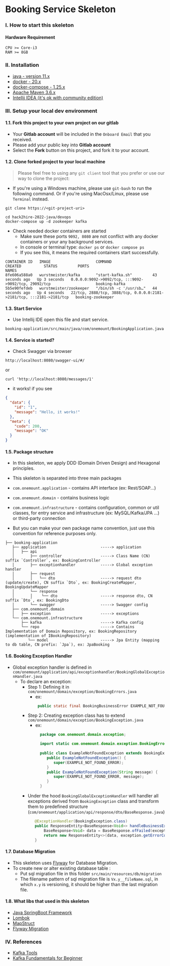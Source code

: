 # Booking Service Skeleton

### I. How to start this skeleton

#### Hardware Requirement
```
CPU >= Core-i3
RAM >= 8GB
```

### II. Installation
- [java - version 11.x](https://www.oracle.com/java/technologies/javase/jdk11-archive-downloads.html)
- [docker - 20.x](https://docs.docker.com/get-docker/)
- [docker-compose - 1.25.x](https://docs.docker.com/compose/install/)
- [Apache Maven 3.6.x](https://maven.apache.org/install.html)
- [Intellij IDEA (it's ok with community edition)](https://www.jetbrains.com/idea/download/)

### III. Setup your local dev environment

#### 1.1. Fork this project to your own project on our gitlab

- Your **Gitlab account** will be included in the `Onboard Email` that you received.
- Please add your public key into **Gitlab account**
- Select the **Fork** button on this project, and fork it to your account.

#### 1.2. Clone forked project to your local machine

> Please feel free to using any `git client` tool that you prefer or use our way to clone the project:

- If you're using a Windows machine, please use `git-bash` to run the following command. Or if you're using MacOsx/Linux, please use `Terminal` instead.

```shell
git clone https://<git-project-uri>
```

```shell
cd hack2hire-2022-java/devops
docker-compose up -d zookeeper kafka
```
- Check needed docker containers are started 
  + Make sure these ports `9092, 8080` are not conflict with any docker containers or your any background services.
  + In console or terminal type: `docker ps` or `docker compose ps`
  + If you see this, it means the required containers start successfully.
```
CONTAINER ID   IMAGE                    COMMAND                  CREATED          STATUS         PORTS                                                                   NAMES
8fe606a588a0   wurstmeister/kafka       "start-kafka.sh"         43 seconds ago   Up 3 seconds   0.0.0.0:9092->9092/tcp, :::9092->9092/tcp, 29092/tcp                    booking-kafka
5b5e90fefdeb   wurstmeister/zookeeper   "/bin/sh -c '/usr/sb…"   44 seconds ago   Up 4 seconds   22/tcp, 2888/tcp, 3888/tcp, 0.0.0.0:2181->2181/tcp, :::2181->2181/tcp   booking-zookeeper
```

#### 1.3. Start Service
- Use Intellij IDE open this file and start service. 
```
booking-application/src/main/java/com/onemount/BookingApplication.java
```
#### 1.4. Service is started?
- Check Swagger via browser
```shell
http://localhost:8080/swagger-ui/#/
```
or 
```shell
curl 'http://localhost:8080/messages/1'
```
- it works! if you see
```json
{
  "data": {
    "id": "1",
    "message": "Hello, it works!"
  },
  "meta": {
    "code": 200,
    "message": "OK"
  }
}
```
#### 1.5. Package structure
- In this skeleton, we apply DDD (Domain Driven Design) and Hexagonal principles.
- This skeleton is separated into three main packages

- `com.onemount.application` - contains API interface (ex: Rest/SOAP...)
- `com.onemount.domain` - contains business logic
- `com.onemount.infrastructure` - contains configuration, common or util classes, for entry service and infrastructure (ex: MySQL/Kafka/JPA ...) or third-party connection
- But you can make your own package name convention, just use this convention for reference purposes only.

```
├── booking-application
   ├── application                        -----> application
   │   ├── api                          
   │       ├── controller                 -----> Class Name (CN) suffix `Controller`, ex: BookingController
   │       ├── exceptionhandler           -----> Global exception handler
   │       ├── request
   │       │   └── dto                    -----> request dto (update/create), CN suffix `Dto`, ex: BookingCreateMapper, BookingUpdateMapper
   │       └── response
   │       │    └── dto                   -----> response dto, CN suffix `Dto`, ex: BookingDto
   │       └── swagger                    -----> Swagger config
   ├── com.onemount.domain
   │   ├── exception                      -----> exceptions
   └── com.onemount.infrastructure
       ├── kafka                          -----> Kafka config
       └── repo                           -----> Contains Implementation of Domain Repository, ex: BookingRepository (implementation of IBookingRepository)
          └── model                       -----> Jpa Entity (mapping to db table, CN prefix: `Jpa`), ex: JpaBooking
```
#### 1.6. Booking Exception Handler
- Global exception handler is defined in `com/onemount/application/api/exceptionhandler/BookingGlobalExceptionHandler.java`
  - To declare an exception:
    - Step 1: Defining it in `com/onemount/domain/exception/BookingErrors.java`
      - ex: 
        ```java
         public static final BookingBusinessError EXAMPLE_NOT_FOUND_ERROR = new BookingBusinessError(404, "Resource is not found", HttpStatus.NOT_FOUND);
        ```
    - Step 2: Creating exception class has to extend `com/onemount/domain/exception/BookingException.java`
      - ex:
        ```java
          package com.onemount.domain.exception;
        
          import static com.onemount.domain.exception.BookingErrors.EXAMPLE_NOT_FOUND_ERROR;
          
          public class ExampleNotFoundException extends BookingException {
             public ExampleNotFoundException() {
                super(EXAMPLE_NOT_FOUND_ERROR);
             }
             public ExampleNotFoundException(String message) {
                super(EXAMPLE_NOT_FOUND_ERROR, message);
             }
          }
        ```
    - Under the hood `BookingGlobalExceptionHandler` will handler all exceptions derived from `BookingException` class and transform them to predefined structure (`com/onemount/application/api/response/dto/BaseResponse.java`)
      ```java
         @ExceptionHandler(BookingException.class)
         public ResponseEntity<BaseResponse<Void>> handleBusinessException(BookingException exception) {
             BaseResponse<Void> data = BaseResponse.ofFailed(exception);
             return new ResponseEntity<>(data, exception.getErrorCode().getHttpStatus());
         }
      ```

#### 1.7. Database Migration 
- This skeleton uses [Flyway](https://www.baeldung.com/database-migrations-with-flyway) for Database Migration.
- To create new or alter existing database table :
  - Put sql migration file in this folder `src/main/resources/db/migration`
  - The filename pattern of sql migration file is `Vx.y__fileName.sql`, in which `x.y` is versioning, it should be higher than the last migration file.
  
#### 1.8. What libs that used in this skeleton
- [Java SpringBoot Framework](https://spring.io/projects/spring-boot)
- [Lombok](https://projectlombok.org/)
- [MapStruct](https://mapstruct.org/)
- [Flyway Migration](https://www.baeldung.com/database-migrations-with-flyway)

### IV. References
- [Kafka Tools](https://www.conduktor.io/download/)
- [Kafka Fundamentals for Beginner](https://www.linkedin.com/feed/update/urn:li:activity:6943480742320427008/)
